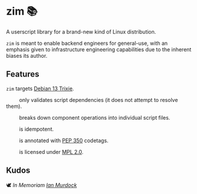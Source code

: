 <!-- This Source Code Form is subject to the terms of the Mozilla Public
   - License, v. 2.0. If a copy of the MPL was not distributed with this
   - file, You can obtain one at https://mozilla.org/MPL/2.0/. -->

# zim 📚
A userscript library for a brand-new kind of Linux distribution.

`zim` is meant to enable backend engineers for general-use, with an emphasis given to infrastructure engineering capabilities due to the inherent biases its author.

## Features
`zim` targets [Debian 13 Trixie](https://wiki.debian.org/DebianTrixie).

&nbsp;&nbsp;&nbsp;&nbsp;&nbsp;&nbsp;&nbsp;&nbsp;&nbsp;only validates script dependencies (it does not attempt to resolve them).

&nbsp;&nbsp;&nbsp;&nbsp;&nbsp;&nbsp;&nbsp;&nbsp;&nbsp;breaks down component operations into individual script files.

&nbsp;&nbsp;&nbsp;&nbsp;&nbsp;&nbsp;&nbsp;&nbsp;&nbsp;is idempotent.

&nbsp;&nbsp;&nbsp;&nbsp;&nbsp;&nbsp;&nbsp;&nbsp;&nbsp;is annotated with [PEP 350](https://peps.python.org/pep-0350/) codetags.

&nbsp;&nbsp;&nbsp;&nbsp;&nbsp;&nbsp;&nbsp;&nbsp;&nbsp;is licensed under [MPL 2.0](https://www.mozilla.org/en-US/MPL/2.0/).

## Kudos
🕊️ *In Memoriam [Ian Murdock](https://www.debian.org/doc/manuals/project-history/manifesto.en.html)*
